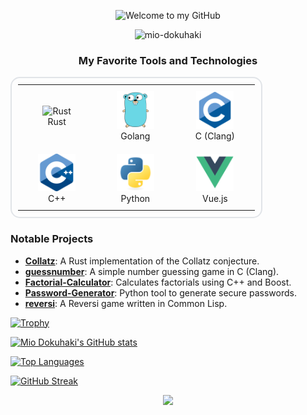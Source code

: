 <p align="center">
  <img src="https://readme-typing-svg.demolab.com/?lines=Hi+Welcome+to+my+GitHub!;Mio+Dokuhaki+-+Tech+Enthusiast!;Check+out+my+Repositories!;Hope+you+enjoy!&font=Fira%20Code&center=true&width=400&height=65&duration=4000&pause=1000" alt="Welcome to my GitHub">
</p>

<p align="center"> <img src="https://komarev.com/ghpvc/?username=mio-dokuhaki&label=Profile%20views&color=0e75b6&style=flat" alt="mio-dokuhaki" /> </p>

<h3 align="center" font-size='25px'>My Favorite Tools and Technologies</h3>

<table align="center" style="border-radius: 15px; width: 80%; border: 2px solid #e1e4e8; padding: 10px;">
  <tr>
    <td align="center" width="120" style="border-radius: 15px; padding: 10px;">
        <img src="https://commons.wikimedia.org/wiki/Special:FilePath/Rust_programming_language_black_logo.svg" width="60" height="60" alt="Rust" />
      <br>Rust
    </td>
    <td align="center" width="120" style="border-radius: 15px; padding: 10px;">
        <img src="https://raw.githubusercontent.com/devicons/devicon/master/icons/go/go-original.svg" width="60" height="60" alt="Golang" />
      <br>Golang
    </td>    
    <td align="center" width="120" style="border-radius: 15px; padding: 10px;">
        <img src="https://raw.githubusercontent.com/devicons/devicon/master/icons/c/c-original.svg" width="60" height="60" alt="C" />
      <br>C (Clang)
    </td>
  </tr>
  <tr>
    <td align="center" width="120" style="border-radius: 15px; padding: 10px;">
        <img src="https://raw.githubusercontent.com/devicons/devicon/master/icons/cplusplus/cplusplus-original.svg" width="60" height="60" alt="C++" />
      <br>C++
    </td>
    <td align="center" width="120" style="border-radius: 15px; padding: 10px;">
        <img src="https://raw.githubusercontent.com/devicons/devicon/master/icons/python/python-original.svg" width="60" height="60" alt="Python" />
      <br>Python
    </td>
    <td align="center" width="120" style="border-radius: 15px; padding: 10px;">
        <img src="https://raw.githubusercontent.com/devicons/devicon/master/icons/vuejs/vuejs-original.svg" width="60" height="60" alt="Vue.js" />
      <br>Vue.js
    </td>
  </tr>
</table>

### Notable Projects

- **[Collatz](https://github.com/mio-dokuhaki/Collatz)**: A Rust implementation of the Collatz conjecture.
- **[guessnumber](https://github.com/mio-dokuhaki/guessnumber)**: A simple number guessing game in C (Clang).
- **[Factorial-Calculator](https://github.com/mio-dokuhaki/Factorial-Calculator)**: Calculates factorials using C++ and Boost.
- **[Password-Generator](https://github.com/mio-dokuhaki/Password-Generator)**: Python tool to generate secure passwords.
- **[reversi](https://github.com/mio-dokuhaki/reversi)**: A Reversi game written in Common Lisp.

[![Trophy](https://github-profile-trophy.vercel.app/?username=mio-dokuhaki&theme=darkhub)](https://github.com/ryo-ma/github-profile-trophy)

[![Mio Dokuhaki's GitHub stats](https://github-readme-stats.vercel.app/api?username=mio-dokuhaki&show_icons=true&theme=transparent&show=reviews,discussions_started,discussions_answered,prs_merged,prs_merged_percentage)](#)

[![Top Languages](https://github-readme-mwendwa.vercel.app/api/top-langs/?username=mio-dokuhaki&layout=compact&count_private=true&theme=blue-green&title_color=00b3ff)](#)

[![GitHub Streak](https://streak-stats.demolab.com?user=mio-dokuhaki&theme=tokyonight-duo&mode=weekly)](#)

<p align="center">
     <img src="https://capsule-render.vercel.app/api?type=waving&color=gradient&height=100&section=footer"/>
</p>
